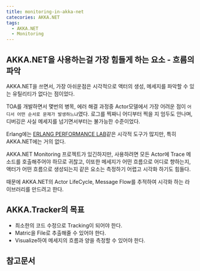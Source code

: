 ```yaml
---
title: monitoring-in-akka-net
catecories: AKKA.NET
tags:
  - AKKA.NET
  - Monitoring
---
```


## AKKA.NET을 사용하는걸 가장 힘들게 하는 요소 - 흐름의 파악
AKKA.NET을 쓰면서, 가장 아쉬운점은 시각적으로 액터의 생성, 메세지를 파악할 수 있는 유틸리티가 없다는 점이었다.

TOA를 개발하면서 몇번의 병목, 에러 해결 과정중 Actor모델에서 가장 어려운 점이 `어디서 어떤 순서로 문제가 발생하느냐`였다. 로그를 찍짜니 어디부터 찍을 지 엄두도 안나며, 디버깅은 사실 메세지를 넘기면서부터는 불가능한 수준이었다.

Erlang에는 [ERLANG PERFORMANCE LAB](http://www.erlang.pl/)같은 시각적 도구가 많지만, 특히 AKKA.NET에는 거의 없다.

AKKA.NET Monitoring 프로젝트가 있긴하지만, 사용하려면 모든 Actor에 Trace 메소드를 호출해주어야 하므로 귀찮고, 이또한 메세지가 어떤 흐름으로 어디로 향하는지, 액터가 어떤 흐름으로 생성되는지 같은 요소는 측정하기 어렵고 시각화 하기도 힘들다.

때문에 AKKA.NET의 Actor LifeCycle, Message Flow를 추적하여 시각화 하는 라이브러리를 만드려고 한다.

## AKKA.Tracker의 목표

- 최소한의 코드 수정으로 Tracking이 되어야 한다.
- Matric을 File로 추출해줄 수 있어야 한다.
- Visualize하여 메세지의 흐름과 양을 측정할 수 있어야 한다.

## 참고문서